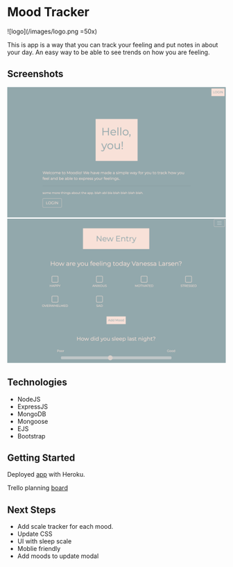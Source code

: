 # Mood Tracker

![logo](/images/logo.png =50x)


This is app is a way that you can track your feeling and put notes in about your day. An easy way to be able to see trends on how you are feeling. 

## Screenshots

![image](/images/img1.png)
![image2](/images/img2.png)

## Technologies

- NodeJS
- ExpressJS
- MongoDB
- Mongoose
- EJS
- Bootstrap

## Getting Started

Deployed [app](https://mood-track.herokuapp.com/) with Heroku.

Trello planning [board](https://trello.com/b/jabDID3l/mood-app)


## Next Steps

- Add scale tracker for each mood.
- Update CSS
- UI with sleep scale
- Moblie friendly
- Add moods to update modal
